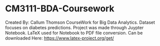 # CM3111-BDA-Coursework
Created By: Callum Thomson
CourseWork for Big Data Analytics. Dataset focuses on diabetes predictions.
Project was made through Juypter Notebook.
LaTeX used for Notebook to PDF file conversion. Can be downloaded Here: https://www.latex-project.org/get/
